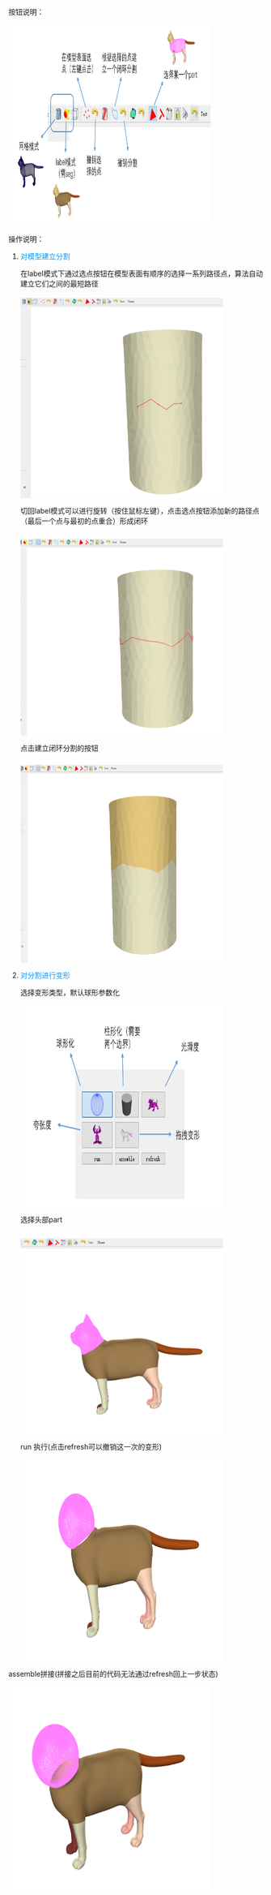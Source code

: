 按钮说明：

<img src="image/menu.png" height="400" width="400" align="center">

操作说明：

1. <font color=#0099ff>对模型建立分割</font>

   在label模式下通过选点按钮在模型表面有顺序的选择一系列路径点，算法自动建立它们之间的最短路径

   <img src="image/selectPoints0.png" height="400" width="400" align="center">

   切回label模式可以进行旋转（按住鼠标左键），点击选点按钮添加新的路径点（最后一个点与最初的点重合）形成闭环

   <img src="image/selectPoints1.png" height="400" width="400" align="center">

   点击建立闭环分割的按钮

   <img src="image/segmentation.png" height="400" width="400" align="center">

2. <font color=#0099ff>对分割进行变形</font>

   选择变形类型，默认球形参数化

   <img src="image/deformKind.png" height="400" width="400" align="center">

   选择头部part

   <img src="image/selectPart.png" height="400" width="400" align="center">

   run 执行(点击refresh可以撤销这一次的变形)

   <img src="image/sphere.png" height="400" width="400" align="center">

assemble拼接(拼接之后目前的代码无法通过refresh回上一步状态)

<img src="image/assemble.png" height="400" width="400" align="center">